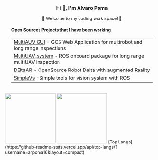 <div align="center" style=" background-size: cover; background-position: center; padding: 20px;">
    <h3>Hi 👋, I'm <a > Alvaro Poma </a></h3>

  <p>🌟 Welcome to my coding work space! 🌟</p>
  <h4 align="left">Open Sources Projects that  I have been working </h4>
<table align="center">
        <tr>
            <td><a href="https://github.com/alvcaballero/multiuav_gui">MultiAUV GUI</a> -  GCS Web Application for multirobot and long range inspections </td>
        </tr>
        <tr>
            <td><a href="https://github.com/alvcaballero/multiUAV_system">MultiUAV_system</a> - ROS onboard package for long range multiUAV inspection</td>
        </tr>
        <tr>
            <td><a href="https://github.com/arpoma16/DEltaAR">DEltaAR</a> - OpenSource Robot Delta with augmented Reality</td>
        </tr>
        <tr>
            <td><a href="https://github.com/miggilcas/simple_vs">SimpleVs</a> -Simple tools for vision system with ROS</td>
        </tr>
    </table>

 
</div>

<span>
<img src="https://github-readme-stats-git-masterrstaa-rickstaa.vercel.app/api?username=arpoma16" height="165">
<img src="https://github-readme-stats.vercel.app/api/top-langs/?username=arpoma16" height="165">

</span>
[Top Langs](https://github-readme-stats.vercel.app/api/top-langs/?username=arpoma16&layout=compact)
